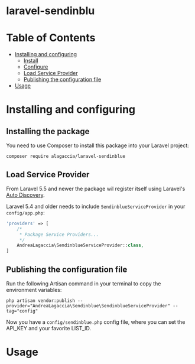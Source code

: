 # laravel-sendinblu

# Table of Contents
- [Installing and configuring](#installing-and-configuring)
    - [Install](#install)
    - [Configure](#configure)
    - [Load Service Provider](#service-provider)
    - [Publishing the configuration file](#config-publish)
- [Usage](#usage)

# <a id="installing-and-configuring"></a> Installing and configuring
## <a id="install"></a> Installing the package
You need to use Composer to install this package into your Laravel project:
```
composer require alagaccia/laravel-sendinblue
```

## <a id="service-provider"></a> Load Service Provider
From Laravel 5.5 and newer the package wil register itself using Laravel's [Auto Discovery](https://laravel.com/docs/5.5/packages#package-discovery).

Laravel 5.4 and older needs to include `SendinblueServiceProvider` in your `config/app.php`:
```php
'providers' => [
    /*
     * Package Service Providers...
     */
    AndreaLagaccia\SendinblueServiceProvider::class,
]
```

## <a name="config-publish"></a> Publishing the configuration file
Run the following Artisan command in your terminal to copy the environment variables:
```
php artisan vendor:publish --provider="AndreaLagaccia\Sendinblue\SendinblueServiceProvider" --tag="config"
```
Now you have a `config/sendinblue.php` config file, where you can set the API_KEY and your favorite LIST_ID.

# <a id="usage"></a>  Usage
